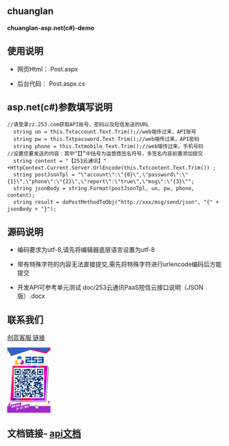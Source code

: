 ## chuanglan

**chuanglan-asp.net(c#)-demo**

 ## 使用说明
 
 - 网页Html： Post.aspx
 
 - 后台代码： Post.aspx.cs
 
 
 ## asp.net(c#)参数填写说明
 
 ```
 //请登录zz.253.com获取API账号、密码以及短信发送的URL
   string un = this.Txtaccount.Text.Trim();//web端传过来，API账号
   string pw = this.Txtpassword.Text.Trim();//web端传过来，API密码
   string phone = this.Txtmobile.Text.Trim();//web端传过来，手机号码
 //设置您要发送的内容：其中“【】”中括号为运营商签名符号，多签名内容前置添加提交
   string content = "【253云通讯】" +HttpContext.Current.Server.UrlEncode(this.Txtcontent.Text.Trim()) ;
   string postJsonTpl = "\"account\":\"{0}\",\"password\":\"{1}\",\"phone\":\"{2}\",\"report\":\"true\",\"msg\":\"{3}\"";
   string jsonBody = string.Format(postJsonTpl, un, pw, phone, content);
   string result = doPostMethodToObj("http://xxx/msg/send/json", "{" + jsonBody + "}");
 ```
 

## 源码说明 

- 编码要求为utf-8,请先将编辑器底层语言设置为utf-8

- 带有特殊字符的内容无法直接提交,需先将特殊字符进行urlencode编码后方能提交

- 开发API可参考单元测试 doc/253云通讯PaaS短信云接口说明（JSON版）.docx



## 联系我们


[创蓝客服 链接](https://kefu253.udesk.cn/im_client/?web_plugin_id=47820={"name":"github"})


<img src="doc/kefu.jpg" width="20%" alt="创蓝客服"/>



## 文档链接- [api文档](https://www.253.com/#/document/api_doc/zz)
